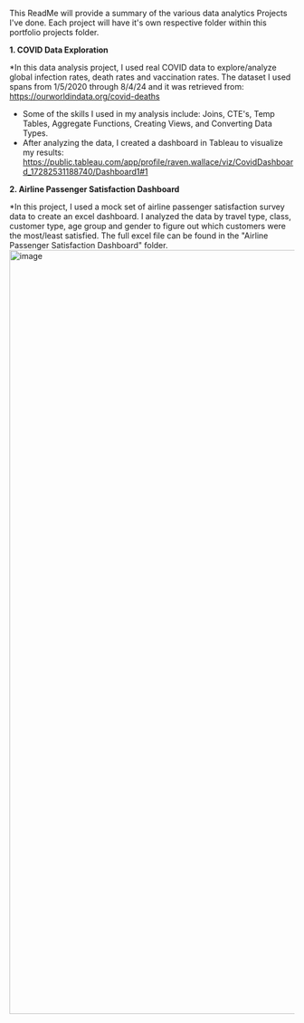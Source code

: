 This ReadMe will provide a summary of the various data analytics Projects I've done. Each project will have it's own respective folder within this portfolio projects folder. 

**1. COVID Data Exploration**

*In this data analysis project, I used real COVID data to explore/analyze global infection rates, death rates and vaccination rates. The dataset I used spans from 1/5/2020 through 8/4/24 and     it was retrieved from: https://ourworldindata.org/covid-deaths 
* Some of the skills I used in my analysis include: Joins, CTE's, Temp Tables, Aggregate Functions, Creating Views, and Converting Data Types.
* After analyzing the data, I created a dashboard in Tableau to visualize my results: 
  https://public.tableau.com/app/profile/raven.wallace/viz/CovidDashboard_17282531188740/Dashboard1#1


**2. Airline Passenger Satisfaction Dashboard**

*In this project, I used a mock set of airline passenger satisfaction survey data to create an excel dashboard. I analyzed the data by travel type, class, customer type, age group and gender to figure out which customers were the most/least satisfied. The full excel file can be found in the "Airline Passenger Satisfaction Dashboard" folder. 
<img width="1349" alt="image" src="https://github.com/user-attachments/assets/693629b3-bf55-470e-a37b-779fe56565bf" />
